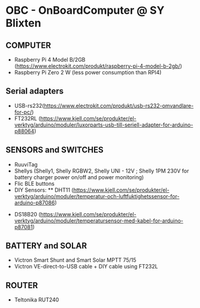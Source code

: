 # OBC - OnBoardComputer @ SY Blixten #

## COMPUTER ##
* Raspberry Pi 4 Model B/2GB (https://www.electrokit.com/produkt/raspberry-pi-4-model-b-2gb/) 
* Raspberry Pi Zero 2 W (less power consumption than RPI4)

## Serial adapters ##
* USB-rs232(https://www.electrokit.com/produkt/usb-rs232-omvandlare-for-pc/)
* FT232RL (https://www.kjell.com/se/produkter/el-verktyg/arduino/moduler/luxorparts-usb-till-seriell-adapter-for-arduino-p88064)
 

## SENSORS and SWITCHES ##
* RuuviTag
* Shellys (Shelly1, Shelly RGBW2, Shelly UNI - 12V ; Shelly 1PM 230V for battery charger power on/off and power monitoring)
* Flic BLE buttons
* DIY Sensors:
** DHT11 (https://www.kjell.com/se/produkter/el-verktyg/arduino/moduler/temperatur-och-luftfuktighetssensor-for-arduino-p87086)
- DS18B20 (https://www.kjell.com/se/produkter/el-verktyg/arduino/moduler/temperatursensor-med-kabel-for-arduino-p87081)
 
## BATTERY and SOLAR ##
* Victron Smart Shunt and Smart Solar MPTT 75/15
* Victron VE-direct-to-USB cable + DIY cable using FT232L

## ROUTER ##
* Teltonika RUT240

